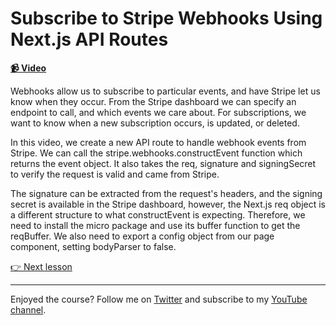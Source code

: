 # Subscribe to Stripe Webhooks Using Next.js API Routes

**[📹 Video](https://egghead.io/lessons/next-js-subscribe-to-stripe-webhooks-using-next-js-api-routes)**

Webhooks allow us to subscribe to particular events, and have Stripe let us know when they occur. From the Stripe dashboard we can specify an endpoint to call, and which events we care about. For subscriptions, we want to know when a new subscription occurs, is updated, or deleted.

In this video, we create a new API route to handle webhook events from Stripe. We can call the stripe.webhooks.constructEvent function which returns the event object. It also takes the req, signature and signingSecret to verify the request is valid and came from Stripe.

The signature can be extracted from the request's headers, and the signing secret is available in the Stripe dashboard, however, the Next.js req object is a different structure to what constructEvent is expecting. Therefore, we need to install the micro package and use its buffer function to get the reqBuffer. We also need to export a config object from our page component, setting bodyParser to false.

[👉 Next lesson](/22-use-the-supabase-service-key-to-bypass-row-level-security)

---

Enjoyed the course? Follow me on [Twitter](https://twitter.com/jonmeyers_io) and subscribe to my [YouTube channel](https://www.youtube.com/channel/UCPitAIwktfCfcMR4kDWebDQ).
